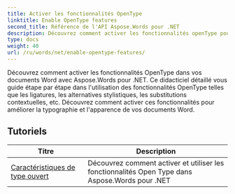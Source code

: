 ```yaml
---
title: Activer les fonctionnalités OpenType
linktitle: Enable OpenType features
second_title: Référence de l'API Aspose.Words pour .NET
description: Découvrez comment activer les fonctionnalités openType pour améliorer la typographie et l'apparence de vos documents Word.
type: docs
weight: 40
url: /ru/words/net/enable-opentype-features/
---
```

Découvrez comment activer les fonctionnalités OpenType dans vos documents Word avec Aspose.Words pour .NET. Ce didacticiel détaillé vous guide étape par étape dans l'utilisation des fonctionnalités OpenType telles que les ligatures, les alternatives stylistiques, les substitutions contextuelles, etc. Découvrez comment activer ces fonctionnalités pour améliorer la typographie et l'apparence de vos documents Word.

 ## Tutoriels
| Titre | Description |
| --- | --- |
| [Caractéristiques de type ouvert](./open-type-features/) | Découvrez comment activer et utiliser les fonctionnalités Open Type dans Aspose.Words pour .NET |